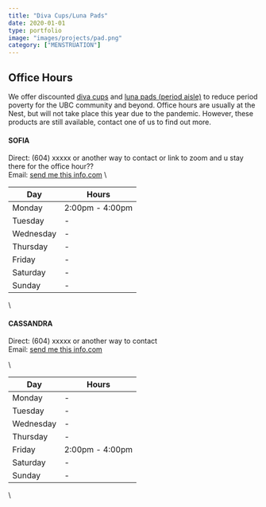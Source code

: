 ```yaml
---
title: "Diva Cups/Luna Pads"
date: 2020-01-01
type: portfolio
image: "images/projects/pad.png"
category: ["MENSTRUATION"]
---
```


## Office Hours
We offer discounted [diva cups](https://divacup.com/) and [luna pads (period aisle)](https://periodaisle.com/) to reduce period poverty for the UBC community and beyond. Office hours are usually at the Nest, but will not take place this year due to the pandemic. However, these products are still available, contact one of us to find out more. 


#### SOFIA
Direct: (604) xxxxx or another way to contact or link to zoom and u stay there for the office hour?? \
Email: [send me this info.com](mailto:)
\ 



| Day       | Hours              |
| --------- | ------------------ |
| Monday    | 2:00pm - 4:00pm    |
| Tuesday   | - |
| Wednesday | - |
| Thursday  | - |
| Friday    | - |
| Saturday  | - |
| Sunday    | - |

\


#### CASSANDRA
Direct: (604) xxxxx or another way to contact \
Email: [send me this info.com](mailto:)

\ 


| Day       | Hours              |
| --------- | ------------------ |
| Monday    | - |
| Tuesday   | - |
| Wednesday | - |
| Thursday  | - |
| Friday    | 2:00pm - 4:00pm    |
| Saturday  | - |
| Sunday    | - |

\